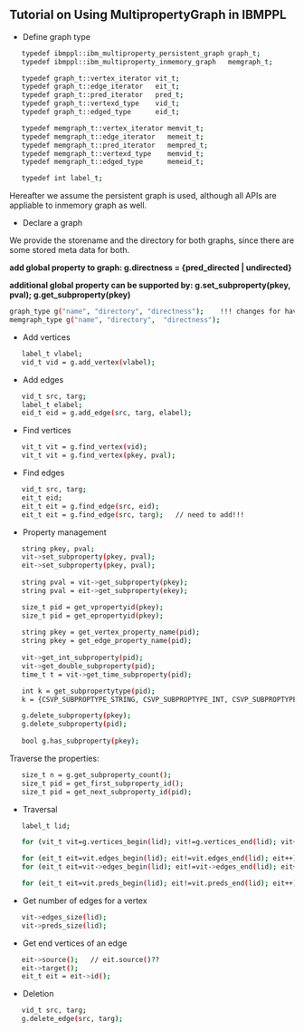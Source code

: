 ## Tutorial on Using MultipropertyGraph in IBMPPL

- Define graph type

```bash
   typedef ibmppl::ibm_multiproperty_persistent_graph graph_t;
   typedef ibmppl::ibm_multiproperty_inmemory_graph   memgraph_t;

   typedef graph_t::vertex_iterator vit_t;
   typedef graph_t::edge_iterator   eit_t;
   typedef graph_t::pred_iterator   pred_t;
   typedef graph_t::vertexd_type    vid_t;
   typedef graph_t::edged_type      eid_t;

   typedef memgraph_t::vertex_iterator memvit_t;
   typedef memgraph_t::edge_iterator   memeit_t;
   typedef memgraph_t::pred_iterator   mempred_t;
   typedef memgraph_t::vertexd_type    memvid_t;
   typedef memgraph_t::edged_type      memeid_t;

   typedef int label_t;
````

Hereafter we assume the persistent graph is used, although all APIs are appliable to inmemory graph as well.

- Declare a graph

We provide the storename and the directory for both graphs, since there are some stored meta data for both.

__add global property to graph:  g.directness = {pred_directed | undirected}__

__additional global property can be supported by: g.set_subproperty(pkey, pval); g.get_subproperty(pkey)__

```bash
graph_type g("name", "directory", "directness");    !!! changes for having global properties !!!
memgraph_type g("name", "directory",  "directness");
````

- Add vertices

```bash
   label_t vlabel;
   vid_t vid = g.add_vertex(vlabel);
````
- Add edges

```bash
   vid_t src, targ;
   label_t elabel;
   eid_t eid = g.add_edge(src, targ, elabel);
````
- Find vertices

```bash
   vit_t vit = g.find_vertex(vid);
   vit_t vit = g.find_vertex(pkey, pval);
````
- Find edges

```bash
   vid_t src, targ;
   eit_t eid;
   eit_t eit = g.find_edge(src, eid);  
   eit_t eit = g.find_edge(src, targ);   // need to add!!!
````
- Property management

```bash
   string pkey, pval;
   vit->set_subproperty(pkey, pval);
   eit->set_subproperty(pkey, pval);
   
   string pval = vit->get_subproperty(pkey);
   string pval = eit->get_subproperty(ekey);

   size_t pid = get_vpropertyid(pkey);
   size_t pid = get_epropertyid(pkey);
  
   string pkey = get_vertex_property_name(pid);
   string pkey = get_edge_property_name(pid);
  
   vit->get_int_subproperty(pid);
   vit->get_double_subproperty(pid);
   time_t t = vit->get_time_subproperty(pid);

   int k = get_subpropertytype(pid);
   k = {CSVP_SUBPROPTYPE_STRING, CSVP_SUBPROPTYPE_INT, CSVP_SUBPROPTYPE_DOUBLE, CSVP_SUBPROPTYPE_TIME}

   g.delete_subproperty(pkey);
   g.delete_subproperty(pid);
   
   bool g.has_subproperty(pkey);
````

   Traverse the properties:

```bash
   size_t n = g.get_subproperty_count();
   size_t pid = get_first_subproperty_id();
   size_t pid = get_next_subproperty_id(pid);
````
   

- Traversal
   
```bash
   label_t lid;

   for (vit_t vit=g.vertices_begin(lid); vit!=g.vertices_end(lid); vit++)

   for (eit_t eit=vit.edges_begin(lid); eit!=vit.edges_end(lid); eit++)  // ???
   for (eit_t eit=vit->edges_begin(lid); eit!=vit->edges_end(lid); eit++)  // ???

   for (eit_t eit=vit.preds_begin(lid); eit!=vit.preds_end(lid); eit++)  // ???
````

- Get number of edges for a vertex

```bash
   vit->edges_size(lid);
   vit->preds_size(lid);
````
- Get end vertices of an edge

```bash
   eit->source();   // eit.source()??
   eit->target();
   eit_t eit = eit->id();
````
- Deletion

```bash
   vid_t src, targ;
   g.delete_edge(src, targ);
````    

